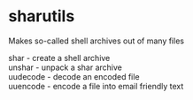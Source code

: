 # sharutils
Makes so-called shell archives out of many files


shar - create a shell archive    
unshar - unpack a shar archive    
uudecode - decode an encoded file    
uuencode - encode a file into email friendly text    
